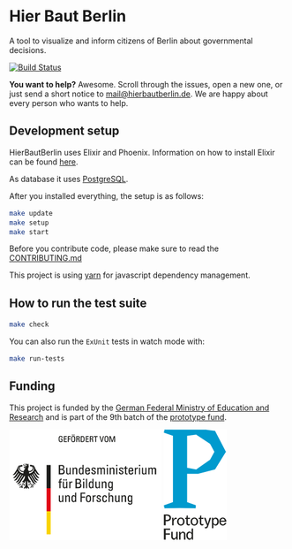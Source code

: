 # Hier Baut Berlin

A tool to visualize and inform citizens of Berlin about governmental decisions.

[![Build Status](https://github.com/hierbautberlin/website/actions/workflows/elixir.yml/badge.svg?branch=main)](https://github.com/HierBautBerlin/website/actions/workflows/elixir.yml)

**You want to help?** Awesome. Scroll through the issues, open a new one, or just send
a short notice to [mail@hierbautberlin.de](mailto:mail@hierbautberlin.de). We are happy about every person who wants to help.

## Development setup

HierBautBerlin uses Elixir and Phoenix. Information on how
to install Elixir can be found [here](http://elixir-lang.org/install.html).

As database it uses [PostgreSQL](http://postgresql.org).

After you installed everything, the setup is as follows:

```bash
make update
make setup
make start
```

Before you contribute code, please make sure to read the [CONTRIBUTING.md](CONTRIBUTING.md)

This project is using [yarn](http://yarnjs.com/) for javascript dependency management.

## How to run the test suite

```bash
make check
```

You can also run the `ExUnit` tests in watch mode with:

```bash
make run-tests
```


## Funding

This project is funded by the [German Federal Ministry of Education and Research](http://bmbf.de)
and is part of the 9th batch of the [prototype fund](http://prototypefund.de).

![Logo of the German Federal Ministry of Education and Research](images/support-bmbf.png)
![Prototype Fund Logo](images/support-prototype.png)